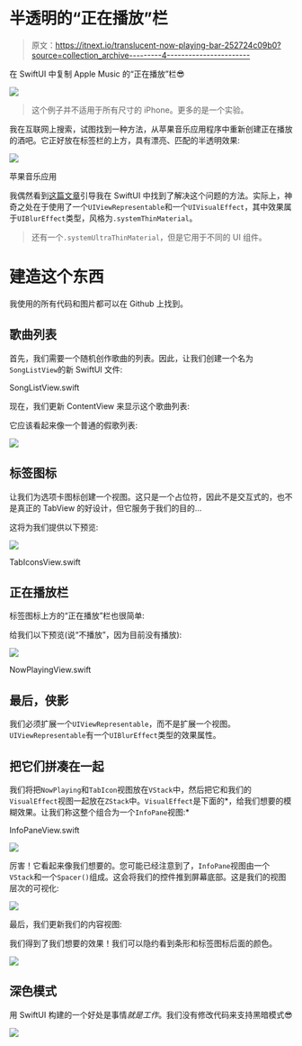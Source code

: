 # 半透明的“正在播放”栏

> 原文：<https://itnext.io/translucent-now-playing-bar-252724c09b0?source=collection_archive---------4----------------------->

在 SwiftUI 中复制 Apple Music 的“正在播放”栏😎

![](img/a800fc00645ca0889f9f90fdd5d3d74d.png)

> 这个例子并不适用于所有尺寸的 iPhone。更多的是一个实验。

我在互联网上搜索，试图找到一种方法，从苹果音乐应用程序中重新创建正在播放的酒吧。它正好放在标签栏的上方，具有漂亮、匹配的半透明效果:

![](img/a9acb2b77dddcddcb103b53c1b5ee51b.png)

苹果音乐应用

我偶然看到[这篇文章](https://stackoverflow.com/questions/56610957/is-there-a-method-to-blur-a-background-in-swiftui/56611342)引导我在 SwiftUI 中找到了解决这个问题的方法。实际上，神奇之处在于使用了一个`UIViewRepresentable`和一个`UIVisualEffect`，其中效果属于`UIBlurEffect`类型，风格为`.systemThinMaterial`。

> 还有一个`.systemUltraThinMaterial`，但是它用于不同的 UI 组件。

# 建造这个东西

我使用的所有代码和图片都可以在 Github 上找到。

## 歌曲列表

首先，我们需要一个随机创作歌曲的列表。因此，让我们创建一个名为`SongListView`的新 SwiftUI 文件:

SongListView.swift

现在，我们更新 ContentView 来显示这个歌曲列表:

它应该看起来像一个普通的假歌列表:

![](img/e07a1a71bda7749ba12282e22eba9951.png)

## 标签图标

让我们为选项卡图标创建一个视图。这只是一个占位符，因此不是交互式的，也不是真正的 TabView 的好设计，但它服务于我们的目的…

这将为我们提供以下预览:

![](img/be56b336a1d8ec39984b3b1882b9e8dc.png)

TabIconsView.swift

## 正在播放栏

标签图标上方的“正在播放”栏也很简单:

给我们以下预览(说“不播放”，因为目前没有播放):

![](img/57ce218f5aaebf439392eb75bf12f591.png)

NowPlayingView.swift

## 最后，侠影

我们必须扩展一个`UIViewRepresentable`，而不是扩展一个视图。`UIViewRepresentable`有一个`UIBlurEffect`类型的效果属性。

## 把它们拼凑在一起

我们将把`NowPlaying`和`TabIcon`视图放在`VStack`中，然后把它和我们的`VisualEffect`视图一起放在`ZStack`中。`VisualEffect`是下面的*，给我们想要的模糊效果。让我们称这整个组合为一个`InfoPane`视图:*

InfoPaneView.swift

![](img/cb01a243d8e52ae83f22f9d63d8ef254.png)

厉害！它看起来像我们想要的。您可能已经注意到了，`InfoPane`视图由一个`VStack`和一个`Spacer()`组成。这会将我们的控件推到屏幕底部。这是我们的视图层次的可视化:

![](img/303c01862add58a707517e731e0f0f08.png)

最后，我们更新我们的内容视图:

我们得到了我们想要的效果！我们可以隐约看到条形和标签图标后面的颜色。

![](img/85b2833691df504f22e53e5e36697230.png)

## 深色模式

用 SwiftUI 构建的一个好处是事情*就是工作*。我们没有修改代码来支持黑暗模式😎

![](img/724a18c3c9658030fe8dcf8f7f81c250.png)